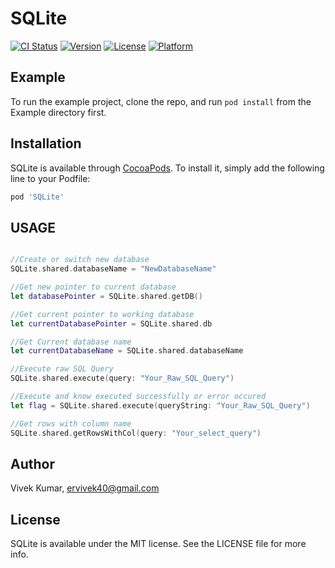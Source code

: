 # SQLite

[![CI Status](https://img.shields.io/travis/ervivek40/SQLite.svg?style=flat)](https://travis-ci.org/ervivek40/SQLite)
[![Version](https://img.shields.io/cocoapods/v/SQLite.svg?style=flat)](https://cocoapods.org/pods/SQLite)
[![License](https://img.shields.io/cocoapods/l/SQLite.svg?style=flat)](https://cocoapods.org/pods/SQLite)
[![Platform](https://img.shields.io/cocoapods/p/SQLite.svg?style=flat)](https://cocoapods.org/pods/SQLite)

## Example

To run the example project, clone the repo, and run `pod install` from the Example directory first.

<!--## Requirements-->

## Installation

SQLite is available through [CocoaPods](https://cocoapods.org). To install
it, simply add the following line to your Podfile:

```ruby
pod 'SQLite'
```
## USAGE
 ```swift
 
 //Create or switch new database
 SQLite.shared.databaseName = "NewDatabaseName"
 
 //Get new pointer to current database
 let databasePointer = SQLite.shared.getDB()
 
 //Get current pointer to working database
 let currentDatabasePointer = SQLite.shared.db
 
 //Get Current database name
 let currentDatabaseName = SQLite.shared.databaseName
 
 //Execute raw SQL Query 
 SQLite.shared.execute(query: "Your_Raw_SQL_Query")
 
 //Execute and know executed successfully or error occured
 let flag = SQLite.shared.execute(queryString: "Your_Raw_SQL_Query")
 
 //Get rows with column name
 SQLite.shared.getRowsWithCol(query: "Your_select_query")

 
 ```


## Author

Vivek Kumar, ervivek40@gmail.com

## License

SQLite is available under the MIT license. See the LICENSE file for more info.
